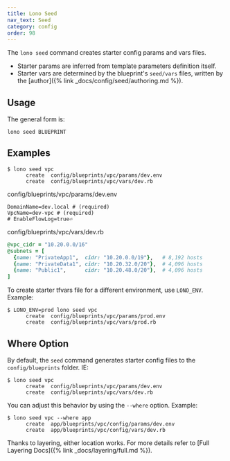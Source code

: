 ```yaml
---
title: Lono Seed
nav_text: Seed
category: config
order: 98
---
```


The `lono seed` command creates starter config params and vars files.

* Starter params are inferred from template parameters definition itself.
* Starter vars are determined by the blueprint's `seed/vars` files, written by the [author]({% link _docs/config/seed/authoring.md %}).

## Usage

The general form is:

    lono seed BLUEPRINT

## Examples

    $ lono seed vpc
          create  config/blueprints/vpc/params/dev.env
          create  config/blueprints/vpc/vars/dev.rb

config/blueprints/vpc/params/dev.env

    DomainName=dev.local # (required)
    VpcName=dev-vpc # (required)
    # EnableFlowLog=true⏎

config/blueprints/vpc/vars/dev.rb

```ruby
@vpc_cidr = "10.20.0.0/16"
@subnets = [
  {name: "PrivateApp1",  cidr: "10.20.0.0/19"},   # 8,192 hosts
  {name: "PrivateData1", cidr: "10.20.32.0/20"},  # 4,096 hosts
  {name: "Public1",      cidr: "10.20.48.0/20"},  # 4,096 hosts
]
```

To create starter tfvars file for a different environment, use `LONO_ENV`. Example:

    $ LONO_ENV=prod lono seed vpc
          create  config/blueprints/vpc/params/prod.env
          create  config/blueprints/vpc/vars/prod.rb

## Where Option

By default, the `seed` command generates starter config files to the `config/blueprints` folder. IE:

    $ lono seed vpc
          create  config/blueprints/vpc/params/dev.env
          create  config/blueprints/vpc/vars/dev.rb

You can adjust this behavior by using the `--where` option. Example:

    $ lono seed vpc --where app
          create  app/blueprints/vpc/config/params/dev.env
          create  app/blueprints/vpc/config/vars/dev.rb

Thanks to layering, either location works. For more details refer to [Full Layering Docs]({% link _docs/layering/full.md %}).
